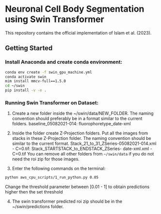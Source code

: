 # Neuronal Cell Body Segmentation using Swin Transformer

This repository contains the official implementation of Islam et al. (2023).

## Getting Started

### Install Anaconda and create conda environment:
```bash
conda env create -f swin_gpu_machine.yml
conda activate swin
mim install mmcv-full==1.5.0
cd ~/swin
pip install -v -e .
```
### Running Swin Transformer on Dataset:
1. Create a new folder inside the ~/swin/data/NEW_FOLDER. The naming convention should preferably be in a format similar to the current folders. 
baseline_05082021-014: fluorophoretype_date-xml

2. Inside the folder create Z-Projection folders. Put all the images from stacks in these Z-Projection folder. The naming convention should be similar to the current format. 
Stack_21_to_31_ZSeries-05082021-014.xml - C=0.tif: Stack_STARTSTACK_to_ENDSTACK_ZSeries- date-xml.xml - C=0.tif
You can remove all other folders from `~/swin/data` if you do not need the roi zip for those images.

3. Enter the following commands on the terminal:
```bash
python aws_cpu_scripts/1_run_python.py 0.05
```
Change the threshold parameter between [0.01 - 1] to obtain predictions higher then the set threshold

4. The swin transformer predicted roi zip should be in the ~/swin/predictions folder.
